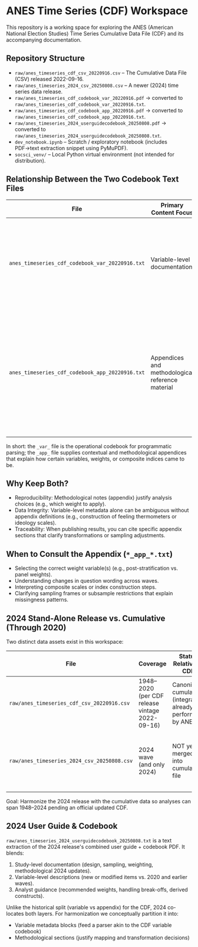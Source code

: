 # ANES Time Series (CDF) Workspace

This repository is a working space for exploring the ANES (American National Election Studies) Time Series Cumulative Data File (CDF) and its accompanying documentation.

## Repository Structure

- `raw/anes_timeseries_cdf_csv_20220916.csv` – The Cumulative Data File (CSV) released 2022-09-16.
- `raw/anes_timeseries_2024_csv_20250808.csv` – A newer (2024) time series data release.
- `raw/anes_timeseries_cdf_codebook_var_20220916.pdf` → converted to `raw/anes_timeseries_cdf_codebook_var_20220916.txt`.
- `raw/anes_timeseries_cdf_codebook_app_20220916.pdf` → converted to `raw/anes_timeseries_cdf_codebook_app_20220916.txt`.
- `raw/anes_timeseries_2024_userguidecodebook_20250808.pdf` → converted to `raw/anes_timeseries_2024_userguidecodebook_20250808.txt`.
- `dev_notebook.ipynb` – Scratch / exploratory notebook (includes PDF→text extraction snippet using PyMuPDF).
- `socsci_venv/` – Local Python virtual environment (not intended for distribution).

## Relationship Between the Two Codebook Text Files

| File | Primary Content Focus | Typical Sections | How to Use It Programmatically |
|------|-----------------------|------------------|--------------------------------|
| `anes_timeseries_cdf_codebook_var_20220916.txt` | Variable-level documentation | Variable name, label, question text, universe, coding categories / value labels, notes, sometimes weighting or comparability notes inline | Parse to build a structured data dictionary (variables, types, value labels). Anchor on consistent variable header patterns (e.g., variable name followed by label). |
| `anes_timeseries_cdf_codebook_app_20220916.txt` | Appendices and methodological reference material | Study design, sampling, weighting schemes, derived scale construction, panel composition, response rates, longitudinal notes, possibly index construction tables | Use as narrative reference; limited structured extraction value except for targeted sections (e.g., weight construction). |

In short: the `_var_` file is the operational codebook for programmatic parsing; the `_app_` file supplies contextual and methodological appendices that explain how certain variables, weights, or composite indices came to be.

## Why Keep Both?
- Reproducibility: Methodological notes (appendix) justify analysis choices (e.g., which weight to apply).
- Data Integrity: Variable-level metadata alone can be ambiguous without appendix definitions (e.g., construction of feeling thermometers or ideology scales).
- Traceability: When publishing results, you can cite specific appendix sections that clarify transformations or sampling adjustments.

## When to Consult the Appendix (`*_app_*.txt`)
- Selecting the correct weight variable(s) (e.g., post-stratification vs. panel weights).
- Understanding changes in question wording across waves.
- Interpreting composite scales or index construction steps.
- Clarifying sampling frames or subsample restrictions that explain missingness patterns.

## 2024 Stand-Alone Release vs. Cumulative (Through 2020)

Two distinct data assets exist in this workspace:

| File | Coverage | Status Relative to CDF | Notes |
|------|----------|------------------------|-------|
| `raw/anes_timeseries_cdf_csv_20220916.csv` | 1948–2020 (per CDF release vintage 2022-09-16) | Canonical cumulative (integration already performed by ANES) | Variable names / codes standardized up through 2020. |
| `raw/anes_timeseries_2024_csv_20250808.csv` | 2024 wave (and only 2024) | NOT yet merged into cumulative file | Naming / coding may differ; new variables; potential reworded or retired items. |

Goal: Harmonize the 2024 release with the cumulative data so analyses can span 1948–2024 pending an official updated CDF.

## 2024 User Guide & Codebook

`raw/anes_timeseries_2024_userguidecodebook_20250808.txt` is a text extraction of the 2024 release's combined user guide + codebook PDF. It blends:

1. Study-level documentation (design, sampling, weighting, methodological 2024 updates).
2. Variable-level descriptions (new or modified items vs. 2020 and earlier waves).
3. Analyst guidance (recommended weights, handling break-offs, derived constructs).

Unlike the historical split (variable vs appendix) for the CDF, 2024 co-locates both layers. For harmonization we conceptually partition it into:
- Variable metadata blocks (feed a parser akin to the CDF variable codebook)
- Methodological sections (justify mapping and transformation decisions)